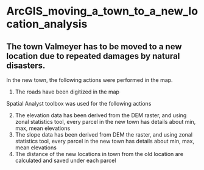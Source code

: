 # ArcGIS_moving_a_town_to_a_new_location_analysis

## The town Valmeyer has to be moved to a new location due to repeated damages by natural disasters.

In the new town, the following actions were performed in the map.

1. The roads have been digitized in the map

Spatial Analyst toolbox was used for the following actions

2. The elevation data has been derived from the DEM raster, and using zonal statistics tool, every parcel in the new town has details about min, max, mean elevations
3. The slope data has been derived from DEM the raster, and using zonal statistics tool, every parcel in the new town has details about min, max, mean elevations
4. The distance of the new locations in town from the old location are calculated and saved under each parcel
